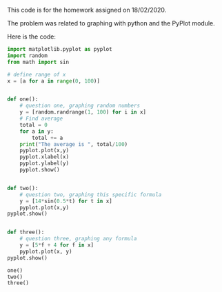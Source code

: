 This code is for the homework assigned on 18/02/2020.

The problem was related to graphing with python and the PyPlot module.

Here is the code:
```.py
import matplotlib.pyplot as pyplot
import random
from math import sin

# define range of x
x = [a for a in range(0, 100)]


def one():
    # question one, graphing random numbers
    y = [random.randrange(1, 100) for i in x]
    # Find average
    total = 0
    for a in y:
        total += a
    print("The average is ", total/100)
    pyplot.plot(x,y)
    pyplot.xlabel(x)
    pyplot.ylabel(y)
    pyplot.show()


def two():
    # question two, graphing this specific formula
    y = [14*sin(0.5*t) for t in x]
    pyplot.plot(x,y)
pyplot.show()


def three():
    # question three, graphing any formula
    y = [5*f + 4 for f in x]
    pyplot.plot(x, y)
pyplot.show()

one()
two()
three()
```
